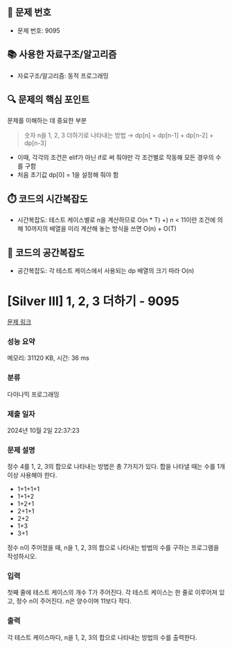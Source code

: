 ## 📌 문제 번호

- 문제 번호: 9095

## 📚 사용한 자료구조/알고리즘

- 자료구조/알고리즘: 동적 프로그래밍

## 🔍 문제의 핵심 포인트

문제를 이해하는 데 중요한 부분
> 숫자 n을 1, 2, 3 더하기로 나타내는 방법 → dp[n] = dp[n-1] + dp[n-2] + dp[n-3]
- 이때, 각각의 조건은 elif가 아닌 if로 써 줘야만 각 조건별로 작동해 모든 경우의 수를 구함
- 처음 초기값 dp[0] = 1을 설정해 줘야 함

## ⏱️ 코드의 시간복잡도

- 시간복잡도: 테스트 케이스별로 n을 계산하므로 O(n * T)
+) n < 11이란 조건에 의해 10까지의 배열을 미리 계산해 놓는 방식을 쓰면 O(n) + O(T)

## 🧠 코드의 공간복잡도

- 공간복잡도: 각 테스트 케이스에서 사용되는 dp 배열의 크기 따라 O(n)


# [Silver III] 1, 2, 3 더하기 - 9095 

[문제 링크](https://www.acmicpc.net/problem/9095) 

### 성능 요약

메모리: 31120 KB, 시간: 36 ms

### 분류

다이나믹 프로그래밍

### 제출 일자

2024년 10월 2일 22:37:23

### 문제 설명

<p>정수 4를 1, 2, 3의 합으로 나타내는 방법은 총 7가지가 있다. 합을 나타낼 때는 수를 1개 이상 사용해야 한다.</p>

<ul>
	<li>1+1+1+1</li>
	<li>1+1+2</li>
	<li>1+2+1</li>
	<li>2+1+1</li>
	<li>2+2</li>
	<li>1+3</li>
	<li>3+1</li>
</ul>

<p>정수 n이 주어졌을 때, n을 1, 2, 3의 합으로 나타내는 방법의 수를 구하는 프로그램을 작성하시오.</p>

### 입력 

 <p>첫째 줄에 테스트 케이스의 개수 T가 주어진다. 각 테스트 케이스는 한 줄로 이루어져 있고, 정수 n이 주어진다. n은 양수이며 11보다 작다.</p>

### 출력 

 <p>각 테스트 케이스마다, n을 1, 2, 3의 합으로 나타내는 방법의 수를 출력한다.</p>

